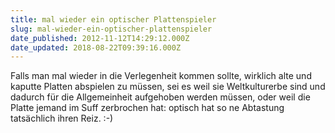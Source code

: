 ```yaml
---
title: mal wieder ein optischer Plattenspieler
slug: mal-wieder-ein-optischer-plattenspieler
date_published: 2012-11-12T14:29:12.000Z
date_updated: 2018-08-22T09:39:16.000Z
---
```


Falls man mal wieder in die Verlegenheit kommen sollte, wirklich alte und kaputte Platten abspielen zu müssen, sei es weil sie Weltkulturerbe sind und dadurch für die Allgemeinheit aufgehoben werden müssen, oder weil die Platte jemand im Suff zerbrochen hat: optisch hat so ne Abtastung tatsächlich ihren Reiz. :-)
